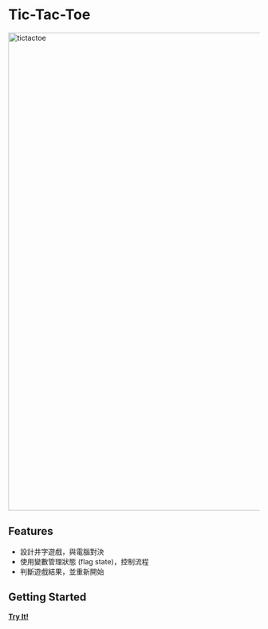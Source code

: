 # Tic-Tac-Toe
<img width="958" alt="tictactoe" src="https://github.com/user-attachments/assets/f4cc96a3-4d59-4325-a6ae-63be2e95ed44" />

## Features
- 設計井字遊戲，與電腦對決
- 使用變數管理狀態 (flag state)，控制流程
- 判斷遊戲結果，並重新開始

## Getting Started
[**Try It!**](https://pinjunpan.github.io/Tic-Tac-Toe/)
